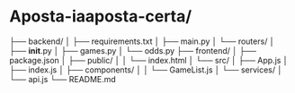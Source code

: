 # Aposta-iaaposta-certa/
├── backend/
│   ├── requirements.txt
│   ├── main.py
│   └── routers/
│       ├── __init__.py
│       ├── games.py
│       └── odds.py
├── frontend/
│   ├── package.json
│   ├── public/
│   │   └── index.html
│   └── src/
│       ├── App.js
│       ├── index.js
│       ├── components/
│       │   └── GameList.js
│       └── services/
│           └── api.js
└── README.md
